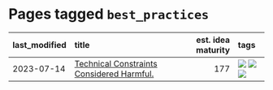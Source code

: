 # Pages tagged `best_practices`

|last_modified|title|est. idea maturity|tags
|:---|:---|---:|:---|
|2023-07-14|[Technical Constraints Considered Harmful.](../constraints_considered_hazardous.md)|177|[![](https://img.shields.io/badge/tag-best_practices-6a13a1)](../tags/best_practices.md) [![](https://img.shields.io/badge/tag-engineering-7fafe1)](../tags/engineering.md) [![](https://img.shields.io/badge/tag-publication-b08442)](../tags/publication.md)|